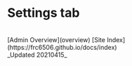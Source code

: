 # Settings tab

<br>
[Admin Overview](overview)
[Site Index](https://frc6506.github.io/docs/index)
<br>
_Updated 20210415_

